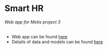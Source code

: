 # Smart HR 
###### Web app for Metis project 3

* Web app can be found [here](https://share.streamlit.io/katiehuang1221/smarthr_app)
* Details of data and models can be found [here](https://github.com/katiehuang1221/onl_ds5_project_3)
